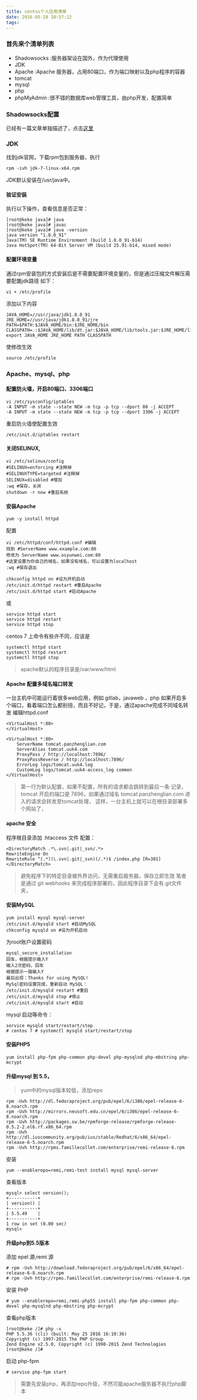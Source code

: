```yaml
---
title: centos个人应用清单
date: 2016-05-28 10:57:12
tags:
---
```


### 首先来个清单列表

 - Shadowsocks	:服务器架设在国外，作为代理使用
 - JDK			
 - Apache 		:Apache 服务器，占用80端口，作为端口映射以及php程序的容器
 - tomcat		
 - mysql
 - php
 - phpMyAdmin	:很不错的数据库web管理工具，由php开发，配置简单


### Shadowsocks配置
  已经有一篇文章单独描述了，点击[这里](./2016/05/28/shadowsocks服务器/)
### JDK
  找到jdk官网，下载rpm包到服务器，执行

  ```base
  rpm -ivh jdk-7-linux-x64.rpm
  ```
  JDK默认安装在/usr/java中。
  #### 验证安装
  执行以下操作，查看信息是否正常：
  
  ```base
  [root@keke java]# java
  [root@keke java]# javac
  [root@keke java]# java -version
  java version "1.8.0_91"
  Java(TM) SE Runtime Environment (build 1.8.0_91-b14)
  Java HotSpot(TM) 64-Bit Server VM (build 25.91-b14, mixed mode)
  ```
  #### 配置环境变量

  通过rpm安装包的方式安装后是不需要配置环境变量的，但是通过压缩文件解压需要配置jdk路径
  如下：
  ```
  vi + /etc/profile
  ```
  添加以下内容
  ```
  JAVA_HOME=//usr/java/jdk1.8.0_91
  JRE_HOME=//usr/java/jdk1.8.0_91/jre
  PATH=$PATH:$JAVA_HOME/bin:$JRE_HOME/bin
  CLASSPATH=.:$JAVA_HOME/lib/dt.jar:$JAVA_HOME/lib/tools.jar:$JRE_HOME/lib
  export JAVA_HOME JRE_HOME PATH CLASSPATH
  ```
使修改生效
```
source /etc/profile
```

### Apache、mysql、php
#### 配置防火墙，开启80端口、3306端口
```
vi /etc/sysconfig/iptables
-A INPUT -m state --state NEW -m tcp -p tcp --dport 80 -j ACCEPT
-A INPUT -m state --state NEW -m tcp -p tcp --dport 3306 -j ACCEPT
```
重启防火墙使配置生效
```
/etc/init.d/iptables restart 
```

#### 关闭SELINUX,
```
vi /etc/selinux/config
#SELINUX=enforcing #注释掉
#SELINUXTYPE=targeted #注释掉
SELINUX=disabled #增加
:wq #保存，关闭
shutdown -r now #重启系统
```

#### 安装Apache
```
yum -y install httpd
```
配置
```
vi /etc/httpd/conf/httpd.conf #编辑
找到 #ServerName www.example.com:80
修改为 ServerName www.osyunwei.com:80 
#这里设置为你自己的域名，如果没有域名，可以设置为localhost
:wq #保存退出
```

```
chkconfig httpd on #设为开机启动
/etc/init.d/httpd restart #重启Apache
/etc/init.d/httpd start #启动Apache
```
或
```
service httpd start
service httpd restart
service httpd stop
```
centos 7 上命令有些许不同，应该是
```
systemctl httpd start
systemctl httpd restart
systemctl httpd stop
```
>apache默认的程序目录是/var/www/html

#### Apache 配置多域名端口转发

一台主机中可能运行着很多web应用，例如 gitlab，javaweb ，php
如果开启多个端口，看着端口怎么都别扭，而且不好记，于是，通过apache完成不同域名转发
编辑httpd.conf 
```
<VirtualHost *:80>
</VirtualHost>

<VirtualHost *:80>
    ServerName tomcat.panzhenglian.com
    ServerAlias tomcat.uuk4.com
    ProxyPass / http://localhost:7896/
    ProxyPassReverse / http://localhost:7896/
    ErrorLog logs/tomcat.uuk4.log
    CustomLog logs/tomcat.uuk4-access_log common
</VirtualHost>
```
> 第一行为默认配置，如果不配置，所有的请求都会跳转到最后一条 记录，
> tomcat 开启的端口是 7896，如果通过域名 tomcat.panzhenglian.com 进入的请求会转发至tomcat处理，
> 这样，一台主机上就可以在根目录部署多个网站了，

#### apache 安全
程序根目录添加 .htaccess 文件
配置：
```
<DirectoryMatch .*\.svn|.git|_svn/.*>
RewriteEngine On
RewriteRule ^(.*)(\.svn|.git|_svn)(/.*)$ /index.php [R=301]
</DirectoryMatch>
```
> 避免程序下的特定目录被外界访问，无需重启服务器，保存立即生效
> 笔者是通过 git webhooks 来完成程序部署的，因此程序目录下会有.git文件夹，




#### 安装MySQL
```
yum install mysql mysql-server 
/etc/init.d/mysqld start #启动MySQL
chkconfig mysqld on #设为开机启动
```

为root账户设置密码
```
mysql_secure_installation
回车，根据提示输入Y
输入2次密码，回车
根据提示一路输入Y
最后出现：Thanks for using MySQL!
MySql密码设置完成，重新启动 MySQL：
/etc/init.d/mysqld restart #重启
/etc/init.d/mysqld stop #停止
/etc/init.d/mysqld start #启动
```
mysql 启动等命令：
```
service mysqld start/restart/stop
# centos 7 # systemctl mysqld start/restart/stop
```
#### 安装PHP5
```
yum install php-fpm php-common php-devel php-mysqlnd php-mbstring php-mcrypt
```

#### 升级mysql 到 5.5，
>yum中的mysql版本较低，添加repo

```
rpm -Uvh http://dl.fedoraproject.org/pub/epel/6/i386/epel-release-6-8.noarch.rpm  
rpm -Uvh http://mirrors.neusoft.edu.cn/epel/6/i386/epel-release-6-8.noarch.rpm  
rpm -Uvh http://packages.sw.be/rpmforge-release/rpmforge-release-0.5.2-2.el6.rf.x86_64.rpm  
rpm -Uvh http://dl.iuscommunity.org/pub/ius/stable/Redhat/6/x86_64/epel-release-6-5.noarch.rpm  
rpm -Uvh http://rpms.famillecollet.com/enterprise/remi-release-6.rpm  
```
安装
```
yum --enablerepo=remi,remi-test install mysql mysql-server 
```
查看版本
```
mysql> select version();
+-----------+
| version() |
+-----------+
| 5.5.49    |
+-----------+
1 row in set (0.00 sec)
mysql>
```
#### 升级php到5.5版本

添加 epel 源,remi 源
```
# rpm -Uvh http://download.fedoraproject.org/pub/epel/6/x86_64/epel-release-6-8.noarch.rpm
# rpm -Uvh http://rpms.famillecollet.com/enterprise/remi-release-6.rpm
```
安装 PHP
```
# yum --enablerepo=remi,remi-php55 install php-fpm php-common php-devel php-mysqlnd php-mbstring php-mcrypt
```

查看php版本
```
[root@keke /]# php -v
PHP 5.5.36 (cli) (built: May 25 2016 16:10:36)
Copyright (c) 1997-2015 The PHP Group
Zend Engine v2.5.0, Copyright (c) 1998-2015 Zend Technologies
[root@keke /]#
```
启动 php-fpm
```
# service php-fpm start
```

> 需要先安装php，再添加repo升级，不然可能apache服务器不执行php脚本
















